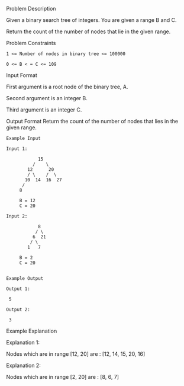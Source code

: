 Problem Description

Given a binary search tree of integers. You are given a range B and C.

Return the count of the number of nodes that lie in the given range.



Problem Constraints
    
    1 <= Number of nodes in binary tree <= 100000
    
    0 <= B < = C <= 109



Input Format

First argument is a root node of the binary tree, A.

Second argument is an integer B.

Third argument is an integer C.



Output Format
Return the count of the number of nodes that lies in the given range.


    
    Example Input
    
    Input 1:
    
                15
              /    \
            12      20
            / \    /  \
           10  14  16  27
          /
         8
    
         B = 12
         C = 20
    
    Input 2:
    
                8
               / \
              6  21
             / \
            1   7
    
         B = 2
         C = 20
    
    
    Example Output
    
    Output 1:
    
     5
    
    Output 2:
    
     3


Example Explanation

Explanation 1:

 Nodes which are in range [12, 20] are : [12, 14, 15, 20, 16]

Explanation 2:

 Nodes which are in range [2, 20] are : [8, 6, 7]